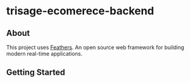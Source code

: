 # trisage-ecomerece-backend

>

## About

This project uses [Feathers](http://feathersjs.com). An open source web framework for building modern real-time applications.

## Getting Started
